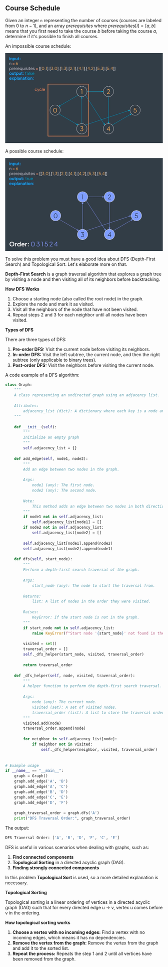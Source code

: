 ## Course Schedule

Given an integer ``n`` representing the number of courses (courses are labeled from 0 to $n - 1$), and an array $prerequisites$
where $prerequisites[i] = [a, b]$ means that you first need to take the course $b$ before taking the course $a$, determine if
it's possible to finish all courses.

An impossible course schedule:

![](../static/course-schedule-impossible.png)

A possible course schedule:

![](../static/course-schedule-possible.png)

To solve this problem you must have a good idea about DFS (Depth-First Search) and Topological Sort. Let's elaborate more on that.

**Depth-First Search** is a graph traversal algorithm that explores a graph tree by visiting a node and then
visiting all of its neighbors before backtracking.

**How DFS Works**

1. Choose a starting node (also called the root node) in the graph.
2. Explore the node and mark it as visited.
3. Visit all the neighbors of the node that have not been visited.
4. Repeat steps 2 and 3 for each neighbor until all nodes have been visited.

**Types of DFS**

There are three types of DFS:

1. **Pre-order DFS:** Visit the current node before visiting its neighbors.
2. **In-order DFS:** Visit the left subtree, the current node, and then the right subtree (only applicable to binary trees).
3. **Post-order DFS:** Visit the neighbors before visiting the current node.

A code example of a DFS algorithm:

```python
class Graph:
    """
    A class representing an undirected graph using an adjacency list.

    Attributes:
        adjacency_list (dict): A dictionary where each key is a node and its corresponding value is a list of neighboring nodes.
    """

    def __init__(self):
        """
        Initialize an empty graph
        """
        self.adjacency_list = {}

    def add_edge(self, node1, node2):
        """
        Add an edge between two nodes in the graph.

        Args:
            node1 (any): The first node.
            node2 (any): The second node.

        Note:
            This method adds an edge between two nodes in both directions, making the graph undirected.
        """
        if node1 not in self.adjacency_list:
            self.adjacency_list[node1] = []
        if node2 not in self.adjacency_list:
            self.adjacency_list[node2] = []

        self.adjacency_list[node1].append(node2)
        self.adjacency_list[node2].append(node1)

    def dfs(self, start_node):
        """
        Perform a depth-first search traversal of the graph.

        Args:
            start_node (any): The node to start the traversal from.

        Returns:
            list: A list of nodes in the order they were visited.

        Raises:
            KeyError: If the start node is not in the graph.
        """
        if start_node not in self.adjacency_list:
            raise KeyError(f"Start node '{start_node}' not found in the graph")
        
        visited = set()
        traversal_order = []
        self._dfs_helper(start_node, visited, traversal_order)

        return traversal_order

    def _dfs_helper(self, node, visited, traversal_order):
        """
        A helper function to perform the depth-first search traversal.

        Args:
            node (any): The current node.
            visited (set): A set of visited nodes.
            traversal_order (list): A list to store the traversal order.
        """
        visited.add(node)
        traversal_order.append(node)

        for neighbor in self.adjacency_list[node]:
            if neighbor not in visited:
                self._dfs_helper(neighbor, visited, traversal_order)


# Example usage
if __name__ == "__main__":
    graph = Graph()
    graph.add_edge('A', 'B')
    graph.add_edge('A', 'C')
    graph.add_edge('B', 'D')
    graph.add_edge('C', 'E')
    graph.add_edge('D', 'F')

    graph_traversal_order = graph.dfs('A')
    print("DFS Traversal Order:", graph_traversal_order)
```

The output:

```bash
DFS Traversal Order: ['A', 'B', 'D', 'F', 'C', 'E']
```

DFS is useful in various scenarios when dealing with graphs, such as:

1. **Find connected components**
2. **Topological Sorting** in a directed acyclic graph (DAG).
3. **Finding strongly connected components**

In this problem **Topological Sort** is used, so a more detailed explanation is necessary.

**Topological Sorting**

Topological sorting is a linear ordering of vertices in a directed acyclic graph (DAG) such that
for every directed edge u &rarr; v, vertex u comes before v in the ordering.

**How topological sorting works**

1. **Choose a vertex with no incoming edges:** Find a vertex with no incoming edges, which means it has no dependencies.
2. **Remove the vertex from the graph:** Remove the vertex from the graph and add it to the sorted list.
3. **Repeat the process:** Repeats the step 1 and 2 until all vertices have been removed from the graph.